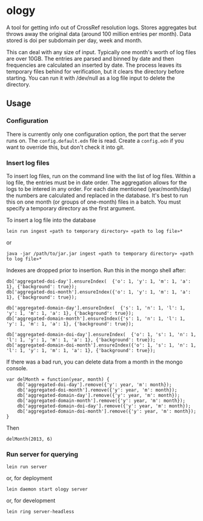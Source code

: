 # ology

A tool for getting info out of CrossRef resolution logs. Stores aggregates but throws away the original data (around 100 million entries per month). Data stored is doi per subdomain per day, week and month.

This can deal with any size of input. Typically one month's worth of log files are over 10GB. The entries are parsed and binned by date and then frequencies are calculated an inserted by date. The process leaves its temporary files behind for verification, but it clears the directory before starting. You can run it with /dev/null as a log file input to delete the directory.

## Usage

### Configuration

There is currently only one configuration option, the port that the server runs on. The `config.default.edn` file is read. Create a `config.edn` if you want to override this, but don't check it into git.

### Insert log files

To insert log files, run on the command line with the list of log files. Within a log file, the entries must be in date order. The aggregation allows for the logs to be intered in any order. For each date mentioned (year/month/day) the numbers are calculated and replaced in the database. It's best to run this on one month (or groups of one-month) files in a batch. You must specify a temporary directory as the first argument.

To insert a log file into the database

    lein run ingest «path to temporary directory» «path to log file»*

or 

    java -jar /path/to/jar.jar ingest «path to temporary directory» «path to log file»*


Indexes are dropped prior to insertion. Run this in the mongo shell after:

    db['aggregated-doi-day'].ensureIndex(  {'o': 1, 'y': 1, 'm': 1, 'a': 1}, {'background': true});
    db['aggregated-doi-month'].ensureIndex({'o': 1, 'y': 1, 'm': 1, 'a': 1}, {'background': true});

    db['aggregated-domain-day'].ensureIndex(  {'s': 1, 'n': 1, 'l': 1, 'y': 1, 'm': 1, 'a': 1}, {'background': true});
    db['aggregated-domain-month'].ensureIndex({'s': 1, 'n': 1, 'l': 1, 'y': 1, 'm': 1, 'a': 1}, {'background': true});

    db['aggregated-domain-doi-day'].ensureIndex(  {'o': 1, 's': 1, 'n': 1, 'l': 1, 'y': 1, 'm': 1, 'a': 1}, {'background': true});
    db['aggregated-domain-doi-month'].ensureIndex({'o': 1, 's': 1, 'n': 1, 'l': 1, 'y': 1, 'm': 1, 'a': 1}, {'background': true});

If there was a bad run, you can delete data from a month in the mongo console.

    var delMonth = function(year, month) {
        db['aggregated-doi-day'].remove({'y': year, 'm': month});
        db['aggregated-doi-month'].remove({'y': year, 'm': month});
        db['aggregated-domain-day'].remove({'y': year, 'm': month});
        db['aggregated-domain-month'].remove({'y': year, 'm': month});
        db['aggregated-domain-doi-day'].remove({'y': year, 'm': month});
        db['aggregated-domain-doi-month'].remove({'y': year, 'm': month});
    }

Then

    delMonth(2013, 6)

### Run server for querying

    lein run server

or, for deployment

    lein daemon start ology server

or, for development

    lein ring server-headless
